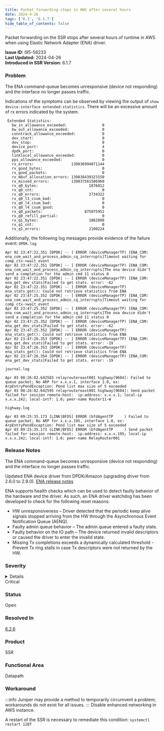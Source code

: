 ```yaml
---
title: Packet forwarding stops in AWS after several hours
date: 2024-4-26
tags: ['6.1', '6.1.7']
hide_table_of_contents: false
---
```


Packet forwarding on the SSR stops after several hours of runtime in AWS when using Elastic Network Adapter (ENA) driver.

<!-- truncate -->

**Issue ID:** I95-56233  
**Last Updated:** 2024-04-26  
**Introduced in SSR Version:** 6.1.7

### Problem
The ENA command-queue becomes unresponsive (device not responding) and the interface no longer passes traffic.

Indications of the symptoms can be observed by viewing the output of `show device-interface extended-statistics`.
There will be an excessive amount of rx errors indicated by the system.
```
 Extended Statistics:
   bw_in_allowance_exceeded:                0
   bw_out_allowance_exceeded:               0
   conntrack_allowance_exceeded:            0
   dev_start:                               0
   dev_stop:                                0
   device_port:                             4
   dpdk_port:                               0
   linklocal_allowance_exceeded:            0
   pps_allowance_exceeded:                  0
   rx_errors:                 139836994071144
   rx_good_bytes:                           0
   rx_good_packets:                         0
   rx_mbuf_allocation_errors: 139838439323150
   rx_missed_errors:          139837561586960
   rx_q0_bytes:                       1876012
   rx_q0_cnt:                               0
   rx_q0_errors:                      2734322
   rx_q0_l3_csum_bad:                       0
   rx_q0_l4_csum_bad:                       0
   rx_q0_l4_csum_good:                      0
   rx_q0_packets:                   875075952
   rx_q0_refill_partial:                    0
   rx_q1_bytes:                       1862808
   rx_q1_cnt:                               0
   rx_q1_errors:                      2100224
```

Additionally, the following log messages provide evidence of the failure event:
`DPDK.log`
```
Apr 02 23:47:22.351 [DPDK| -- ] ERROR (deviceManagerTP) [ENA_COM: ena_com_wait_and_process_admin_cq_interrupts]Timeout waiting for comp_ctx->wait_event
Apr 02 23:47:22.351 [DPDK| -- ] ERROR (deviceManagerTP) [ENA_COM: ena_com_wait_and_process_admin_cq_interrupts]The ena device didn't send a completion for the admin cmd 11 status 0
Apr 02 23:47:22.351 [DPDK| -- ] ERROR (deviceManagerTP) [ENA_COM: ena_get_dev_stats]Failed to get stats. error: -62
Apr 02 23:47:22.351 [DPDK| -- ] ERROR (deviceManagerTP) ena_stats_get(): Could not retrieve statistics from ENA
Apr 02 23:47:25.352 [DPDK| -- ] ERROR (deviceManagerTP) [ENA_COM: ena_com_wait_and_process_admin_cq_interrupts]Timeout waiting for comp_ctx->wait_event
Apr 02 23:47:25.352 [DPDK| -- ] ERROR (deviceManagerTP) [ENA_COM: ena_com_wait_and_process_admin_cq_interrupts]The ena device didn't send a completion for the admin cmd 11 status 0
Apr 02 23:47:25.352 [DPDK| -- ] ERROR (deviceManagerTP) [ENA_COM: ena_get_dev_stats]Failed to get stats. error: -62
Apr 02 23:47:25.352 [DPDK| -- ] ERROR (deviceManagerTP) ena_stats_get(): Could not retrieve statistics from ENA
Apr 02 23:47:26.353 [DPDK| -- ] ERROR (deviceManagerTP) [ENA_COM: ena_get_dev_stats]Failed to get stats. error: -19
Apr 02 23:47:26.353 [DPDK| -- ] ERROR (deviceManagerTP) ena_stats_get(): Could not retrieve statistics from ENA
Apr 02 23:47:26.354 [DPDK| -- ] ERROR (deviceManagerTP) [ENA_COM: ena_get_dev_stats]Failed to get stats. error: -19
```

`journal.log`
```
Apr 03 08:26:02.642583 relayroutereast001 highway[9604]: Failed to queue packet; No ARP for x.x.x.1, interface 1.0, ex: ArpEntryPendException: Pend list max size of 5 exceeded
Apr 03 08:26:02.642595 relayroutereast001 highway[9604]: Send packet failed for session remote-host:  ip-address: x.x.x.1; local-ip x.x.x.242; local-intf: 1.0; peer-name Router11-W
```

`highway.log`
```
Apr 03 09:25:35.173 [LINK|BFDS] ERROR (bfdAgentTP     ) Failed to queue packet; No ARP for x.x.x.195, interface 1.0, ex: ArpEntryPendException: Pend list max size of 5 exceeded
Apr 03 09:25:35.173 [LINK|BFDS] ERROR (bfdAgentTP     ) Send packet failed for session remote-host:  ip-address: x.x.x.195; local-ip x.x.x.242; local-intf: 1.0; peer-name RelayRouter001
```

### Release Notes
The ENA command-queue becomes unresponsive (device not responding) and the interface no longer passes traffic.

Updated ENA device driver from DPDK/Amazon (upgrading driver from 2.6.0 to 2.9.0).
[ENA release notes](https://github.com/amzn/amzn-drivers/blob/master/kernel/linux/ena/RELEASENOTES.md)

ENA supports health checks which can be used to detect faulty behavior of the hardware and the driver. As such, an ENA driver watchdog has been developed to check for the following reset reasons:

* HW unresponsiveness – Driver detected that the periodic keep alive signals stopped arriving from the HW through the Asynchronous Event Notification Queue (AENQ).
* Faulty admin queue behavior – The admin queue entered a faulty state.
* Faulty behavior on the IO path – The device returned invalid descriptors or caused the driver to enter the invalid state.
* Missing Tx completions exceeds a dynamically calculated threshold - Prevent Tx ring stalls in case Tx descriptors were not returned by the HW.

### Severity
<details>
The potential impact of a software defect if encountered. Severity levels are:
* Critical: Could severely affect service, capacity/traffic, and maintenance capabilities. May have a prolonged impact to the entire system.
* Major: Could seriously affect system operation, maintenance, administration and related tasks.
* Minor: Would not significantly impair the functioning or affect service.
</details>
Critical

### Status
Open

### Resolved In
[6.2.6](/docs/release_notes_128t_6.2#release-626-15r2)

### Product
SSR

### Functional Area
Datapath

### Workaround
:::info
Juniper may provide a method to temporarily circumvent a problem; workarounds do not exist for all issues.
:::
Disable enhanced networking in AWS instance.

A restart of the SSR is necessary to remediate this condition:
`systemctl restart 128T`